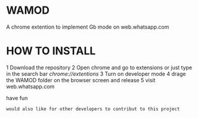 # WAMOD
A chrome extention to implement Gb mode on web.whatsapp.com

# HOW TO INSTALL
1 Download the repository
2 Open chrome and go to extensions or just type in the search bar *chrome://extentions*
3 Turn on developer mode
4 drage the WAMOD folder on the browser screen and release
5 visit web.whatsapp.com

have fun

`would also like for other developers to contribut to this project`

